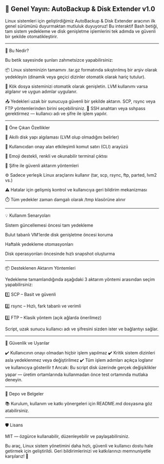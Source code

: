 ## 📢 Genel Yayın: AutoBackup & Disk Extender v1.0

Linux sistemleri için geliştirdiğimiz AutoBackup & Disk Extender aracının ilk genel sürümünü duyurmaktan mutluluk duyuyoruz!
Bu interaktif Bash betiği, tam sistem yedekleme ve disk genişletme işlemlerini tek adımda ve güvenli bir şekilde otomatikleştirir.

***



🧰 Bu Nedir?

Bu betik sayesinde şunları zahmetsizce yapabilirsiniz:

📦 Linux sisteminizin tamamını .tar.gz formatında sıkıştırılmış bir arşiv olarak yedekleyin (dinamik veya geçici dizinler otomatik olarak hariç tutulur).

🚀 Kök dosya sisteminizi otomatik olarak genişletin. LVM kullanımı varsa algılanır ve uygun adımlar uygulanır.

📤 Yedekleri uzak bir sunucuya güvenli bir şekilde aktarın. SCP, rsync veya FTP yöntemlerinden birini seçebilirsiniz.
🔐 SSH anahtarı veya sshpass gerektirmez — kullanıcı adı ve şifre ile işlem yapılır.

***



🔑 Öne Çıkan Özellikler

🧠 Akıllı disk yapı algılaması (LVM olup olmadığını belirler)

💬 Kullanıcıdan onay alan etkileşimli komut satırı (CLI) arayüzü

🌈 Emoji destekli, renkli ve okunabilir terminal çıktısı

🔐 Şifre ile güvenli aktarım yöntemleri

⚙️ Sadece yerleşik Linux araçlarını kullanır (tar, scp, rsync, ftp, parted, lvm2 vs.)

⚠️ Hatalar için gelişmiş kontrol ve kullanıcıya geri bildirim mekanizması

⏱️ Tüm yedekler zaman damgalı olarak /tmp klasörüne alınır

***



💡 Kullanım Senaryoları

Sistem güncellemesi öncesi tam yedekleme

Bulut tabanlı VM’lerde disk genişletme öncesi koruma

Haftalık yedekleme otomasyonları

Disk operasyonları öncesinde hızlı snapshot oluşturma

***



📦 Desteklenen Aktarım Yöntemleri

Yedekleme tamamlandığında aşağıdaki 3 aktarım yöntemi arasından seçim yapabilirsiniz:

1️⃣ SCP – Basit ve güvenli

2️⃣ rsync – Hızlı, fark tabanlı ve verimli

3️⃣ FTP – Klasik yöntem (açık ağlarda önerilmez)

Script, uzak sunucu kullanıcı adı ve şifresini sizden ister ve bağlantıyı sağlar.

***



🚨 Güvenlik ve Uyarılar

✔️ Kullanıcının onayı olmadan hiçbir işlem yapılmaz
✔️ Kritik sistem dizinleri asla yedeklenmez veya değiştirilmez
✔️ Tüm işlem adımları açıkça loglanır ve kullanıcıya gösterilir
❗ Ancak: Bu script disk üzerinde gerçek değişiklikler yapar — üretim ortamlarında kullanmadan önce test ortamında mutlaka deneyin.

***



📁 Depo ve Belgeler

📚 Kurulum, kullanım ve katkı yönergeleri için README.md dosyasına göz atabilirsiniz.

***



🛡️ Lisans

MIT — özgürce kullanabilir, düzenleyebilir ve paylaşabilirsiniz.

Bu araç, Linux sistem yönetimini daha hızlı, güvenli ve kullanıcı dostu hale getirmek için geliştirildi.
Geri bildirimlerinizi ve katkılarınızı memnuniyetle karşılarız! 🙌

